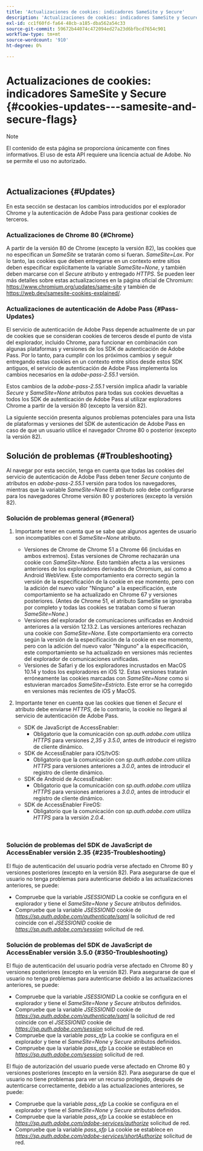 ```yaml
---
title: 'Actualizaciones de cookies: indicadores SameSite y Secure'
description: 'Actualizaciones de cookies: indicadores SameSite y Secure'
exl-id: cc1f60fd-fa64-48cb-a185-dba562a54c33
source-git-commit: 59672b44074c472094ed27a23d6bfbcd7654c901
workflow-type: tm+mt
source-wordcount: '910'
ht-degree: 0%

---
```


# Actualizaciones de cookies: indicadores SameSite y Secure {#cookies-updates---samesite-and-secure-flags}

>[!NOTE]
>
>El contenido de esta página se proporciona únicamente con fines informativos. El uso de esta API requiere una licencia actual de Adobe. No se permite el uso no autorizado.

</br>


## Actualizaciones {#Updates}

En esta sección se destacan los cambios introducidos por el explorador Chrome y la autenticación de Adobe Pass para gestionar cookies de terceros.



### Actualizaciones de Chrome 80 {#Chrome}

A partir de la versión 80 de Chrome (excepto la versión 82), las cookies que no especifican un *SameSite* se tratarán como si fueran. *SameSite=Lax*. Por lo tanto, las cookies que deben entregarse en un contexto entre sitios deben especificar explícitamente la variable *SameSite=None*, y también deben marcarse con el *Secure* atributo y entregado *HTTPS*. Se pueden leer más detalles sobre estas actualizaciones en la página oficial de Chromium: <https://www.chromium.org/updates/same-site> y también de <https://web.dev/samesite-cookies-explained/>.


### Actualizaciones de autenticación de Adobe Pass {#Pass-Updates}

El servicio de autenticación de Adobe Pass depende actualmente de un par de cookies que se consideran cookies de terceros desde el punto de vista del explorador, incluido Chrome, para funcionar en combinación con algunas plataformas y versiones de los SDK de autenticación de Adobe Pass. Por lo tanto, para cumplir con los próximos cambios y seguir entregando estas cookies en un contexto entre sitios desde estos SDK antiguos, el servicio de autenticación de Adobe Pass implementa los cambios necesarios en la *adobe-pass-2.55.1* versión.

Estos cambios de la *adobe-pass-2.55.1* versión implica añadir la variable *Secure* y *SameSite=None* atributos para todas sus cookies devueltas a todos los SDK de autenticación de Adobe Pass al utilizar exploradores Chrome a partir de la versión 80 (excepto la versión 82).

La siguiente sección presenta algunos problemas potenciales para una lista de plataformas y versiones del SDK de autenticación de Adobe Pass en caso de que un usuario utilice el navegador Chrome 80 o posterior (excepto la versión 82).

## Solución de problemas {#Troubleshooting}

Al navegar por esta sección, tenga en cuenta que todas las cookies del servicio de autenticación de Adobe Pass deben tener *Secure* conjunto de atributos en *adobe-pass-2.55.1* versión para todos los navegadores, mientras que la variable *SameSite=None* El atributo solo debe configurarse para los navegadores Chrome versión 80 y posteriores (excepto la versión 82).


### Solución de problemas general {#General}

1. Importante tener en cuenta que se sabe que algunos agentes de usuario son incompatibles con el *SameSite=None* atributo.

   - Versiones de Chrome de Chrome 51 a Chrome 66 (incluidas en ambos extremos). Estas versiones de Chrome rechazarán una cookie con *SameSite=None*. Esto también afecta a las versiones anteriores de los exploradores derivados de Chromium, así como a Android WebView. Este comportamiento era correcto según la versión de la especificación de la cookie en ese momento, pero con la adición del nuevo valor &quot;Ninguno&quot; a la especificación, este comportamiento se ha actualizado en Chrome 67 y versiones posteriores. (Antes de Chrome 51, el atributo SameSite se ignoraba por completo y todas las cookies se trataban como si fueran *SameSite=None*.)
   - Versiones del explorador de comunicaciones unificadas en Android anteriores a la versión 12.13.2. Las versiones anteriores rechazan una cookie con *SameSite=None*. Este comportamiento era correcto según la versión de la especificación de la cookie en ese momento, pero con la adición del nuevo valor &quot;Ninguno&quot; a la especificación, este comportamiento se ha actualizado en versiones más recientes del explorador de comunicaciones unificadas.
   - Versiones de Safari y de los exploradores incrustados en MacOS 10.14 y todos los exploradores en iOS 12. Estas versiones tratarán erróneamente las cookies marcadas con *SameSite=None* como si estuvieran marcados *SameSite=Estricto*. Este error se ha corregido en versiones más recientes de iOS y MacOS.


1. Importante tener en cuenta que las cookies que tienen el *Secure* el atributo debe enviarse *HTTPS*, de lo contrario, la cookie no llegará al servicio de autenticación de Adobe Pass.

   - SDK de JavaScript de AccessEnabler:
      - Obligatorio que la comunicación con *sp.auth.adobe.com* utiliza *HTTPS* para versiones *2,35* y *3.5.0*, antes de introducir el registro de cliente dinámico.
   - SDK de AccessEnabler para iOS/tvOS:
      - Obligatorio que la comunicación con *sp.auth.adobe.com* utiliza *HTTPS* para versiones anteriores a *3.0.0*, antes de introducir el registro de cliente dinámico.
   - SDK de Android de AccessEnabler:
      - Obligatorio que la comunicación con *sp.auth.adobe.com* utiliza *HTTPS* para versiones anteriores a *3.0.0*, antes de introducir el registro de cliente dinámico.
   - SDK de AccessEnabler FireOS:
      - Obligatorio que la comunicación con *sp.auth.adobe.com* utiliza *HTTPS* para la versión *2.0.4*.

</br>

### Solución de problemas del SDK de JavaScript de AccessEnabler versión 2.35 {#235-Troubleshooting}

El flujo de autenticación del usuario podría verse afectado en Chrome 80 y versiones posteriores (excepto en la versión 82). Para asegurarse de que el usuario no tenga problemas para autenticarse debido a las actualizaciones anteriores, se puede:

- Compruebe que la variable *JSESSIONID* La cookie se configura en el explorador y tiene el *SameSite=None* y *Secure* atributos definidos.
- Compruebe que la variable *JSESSIONID* cookie de *https://sp.auth.adobe.com/authenticate/saml* la solicitud de red coincide con el *JSESSIONID* cookie de *https://sp.auth.adobe.com/session* solicitud de red.


### Solución de problemas del SDK de JavaScript de AccessEnabler versión 3.5.0 {#350-Troubleshooting}

El flujo de autenticación del usuario podría verse afectado en Chrome 80 y versiones posteriores (excepto en la versión 82). Para asegurarse de que el usuario no tenga problemas para autenticarse debido a las actualizaciones anteriores, se puede:

- Compruebe que la variable *JSESSIONID* La cookie se configura en el explorador y tiene el *SameSite=None* y *Secure* atributos definidos.
- Compruebe que la variable *JSESSIONID* cookie de *https://sp.auth.adobe.com/authenticate/saml* la solicitud de red coincide con el *JSESSIONID* cookie de *https://sp.auth.adobe.com/session* solicitud de red.
- Compruebe que la variable *pass\_sfp* La cookie se configura en el explorador y tiene el *SameSite=None* y *Secure* atributos definidos.
- Compruebe que la variable *pass\_sfp* La cookie se establece en *https://sp.auth.adobe.com/session* solicitud de red.


El flujo de autorización del usuario puede verse afectado en Chrome 80 y versiones posteriores (excepto en la versión 82). Para asegurarse de que el usuario no tiene problemas para ver un recurso protegido, después de autenticarse correctamente, debido a las actualizaciones anteriores, se puede:

- Compruebe que la variable *pass\_sfp* La cookie se configura en el explorador y tiene el *SameSite=None* y *Secure* atributos definidos.
- Compruebe que la variable *pass\_sfp* La cookie se establece en *https://sp.auth.adobe.com/adobe-services/authorize* solicitud de red.
- Compruebe que la variable *pass\_sfp* La cookie se establece en *https://sp.auth.adobe.com/adobe-services/shortAuthorize* solicitud de red.
